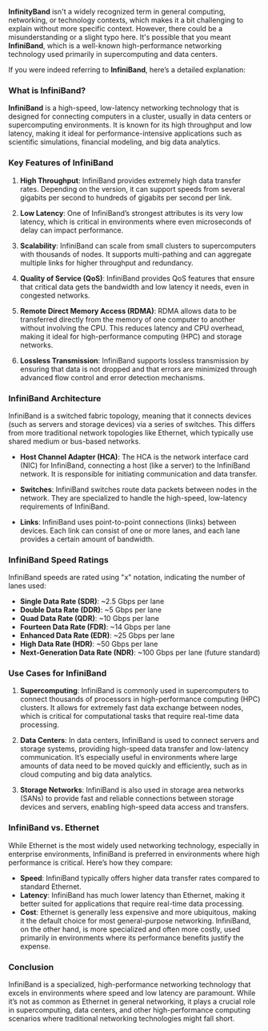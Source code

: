 **InfinityBand** isn't a widely recognized term in general computing, networking, or technology contexts, which makes it a bit challenging to explain without more specific context. However, there could be a misunderstanding or a slight typo here. It's possible that you meant **InfiniBand**, which is a well-known high-performance networking technology used primarily in supercomputing and data centers.

If you were indeed referring to **InfiniBand**, here’s a detailed explanation:

### What is InfiniBand?

**InfiniBand** is a high-speed, low-latency networking technology that is designed for connecting computers in a cluster, usually in data centers or supercomputing environments. It is known for its high throughput and low latency, making it ideal for performance-intensive applications such as scientific simulations, financial modeling, and big data analytics.

### Key Features of InfiniBand

1. **High Throughput**: InfiniBand provides extremely high data transfer rates. Depending on the version, it can support speeds from several gigabits per second to hundreds of gigabits per second per link.

2. **Low Latency**: One of InfiniBand’s strongest attributes is its very low latency, which is critical in environments where even microseconds of delay can impact performance.

3. **Scalability**: InfiniBand can scale from small clusters to supercomputers with thousands of nodes. It supports multi-pathing and can aggregate multiple links for higher throughput and redundancy.

4. **Quality of Service (QoS)**: InfiniBand provides QoS features that ensure that critical data gets the bandwidth and low latency it needs, even in congested networks.

5. **Remote Direct Memory Access (RDMA)**: RDMA allows data to be transferred directly from the memory of one computer to another without involving the CPU. This reduces latency and CPU overhead, making it ideal for high-performance computing (HPC) and storage networks.

6. **Lossless Transmission**: InfiniBand supports lossless transmission by ensuring that data is not dropped and that errors are minimized through advanced flow control and error detection mechanisms.

### InfiniBand Architecture

InfiniBand is a switched fabric topology, meaning that it connects devices (such as servers and storage devices) via a series of switches. This differs from more traditional network topologies like Ethernet, which typically use shared medium or bus-based networks.

- **Host Channel Adapter (HCA)**: The HCA is the network interface card (NIC) for InfiniBand, connecting a host (like a server) to the InfiniBand network. It is responsible for initiating communication and data transfer.
  
- **Switches**: InfiniBand switches route data packets between nodes in the network. They are specialized to handle the high-speed, low-latency requirements of InfiniBand.
  
- **Links**: InfiniBand uses point-to-point connections (links) between devices. Each link can consist of one or more lanes, and each lane provides a certain amount of bandwidth.

### InfiniBand Speed Ratings

InfiniBand speeds are rated using "x" notation, indicating the number of lanes used:

- **Single Data Rate (SDR)**: ~2.5 Gbps per lane
- **Double Data Rate (DDR)**: ~5 Gbps per lane
- **Quad Data Rate (QDR)**: ~10 Gbps per lane
- **Fourteen Data Rate (FDR)**: ~14 Gbps per lane
- **Enhanced Data Rate (EDR)**: ~25 Gbps per lane
- **High Data Rate (HDR)**: ~50 Gbps per lane
- **Next-Generation Data Rate (NDR)**: ~100 Gbps per lane (future standard)

### Use Cases for InfiniBand

1. **Supercomputing**: InfiniBand is commonly used in supercomputers to connect thousands of processors in high-performance computing (HPC) clusters. It allows for extremely fast data exchange between nodes, which is critical for computational tasks that require real-time data processing.

2. **Data Centers**: In data centers, InfiniBand is used to connect servers and storage systems, providing high-speed data transfer and low-latency communication. It’s especially useful in environments where large amounts of data need to be moved quickly and efficiently, such as in cloud computing and big data analytics.

3. **Storage Networks**: InfiniBand is also used in storage area networks (SANs) to provide fast and reliable connections between storage devices and servers, enabling high-speed data access and transfers.

### InfiniBand vs. Ethernet

While Ethernet is the most widely used networking technology, especially in enterprise environments, InfiniBand is preferred in environments where high performance is critical. Here’s how they compare:

- **Speed**: InfiniBand typically offers higher data transfer rates compared to standard Ethernet.
- **Latency**: InfiniBand has much lower latency than Ethernet, making it better suited for applications that require real-time data processing.
- **Cost**: Ethernet is generally less expensive and more ubiquitous, making it the default choice for most general-purpose networking. InfiniBand, on the other hand, is more specialized and often more costly, used primarily in environments where its performance benefits justify the expense.

### Conclusion

InfiniBand is a specialized, high-performance networking technology that excels in environments where speed and low latency are paramount. While it’s not as common as Ethernet in general networking, it plays a crucial role in supercomputing, data centers, and other high-performance computing scenarios where traditional networking technologies might fall short.